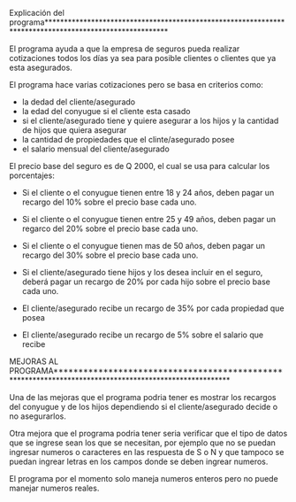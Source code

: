 





Explicación del programa*******************************************************************************************************

El programa ayuda a que la empresa de seguros pueda realizar cotizaciones todos los días ya sea para posible 
clientes o clientes que ya esta asegurados.  

El programa hace varias cotizaciones pero se basa en criterios como:

- la dedad del cliente/asegurado
- la edad del conyugue si el cliente esta casado
- si el cliente/asegurado tiene y quiere asegurar a los hijos y la cantidad de hijos que quiera asegurar
- la cantidad de propiedades que el clinte/asegurado posee
- el salario mensual del cliente/asegurado

El precio base del seguro es de Q 2000, el cual se usa para calcular los porcentajes:

-	Si el cliente o el conyugue tienen entre 18 y 24 años, deben pagar un recargo 
    del 10% sobre el precio base cada uno.
	
-	Si el cliente o el conyugue tienen entre 25 y 49 años, deben pagar un regarco
    del 20% sobre el precio base cada uno.
	
-	Si el cliente o el conyugue tienen mas de 50 años, deben pagar un recargo 
    del 30% sobre el precio base cada uno.
	
-	Si el cliente/asegurado tiene hijos y los desea incluir en el seguro, deberá 
    pagar un recargo de 20% por cada hijo sobre el precio base cada uno.
	
- 	El cliente/asegurado recibe un recargo de 35% por cada propiedad que posea

- 	El cliente/asegurado recibe un recargo de 5% sobre el salario que recibe





MEJORAS AL PROGRAMA*******************************************************************************************************

Una de las mejoras que el programa podria tener es mostrar los recargos del conyugue y de los hijos 
dependiendo si el cliente/asegurado decide o no asegurarlos.

Otra mejora que el programa podria tener seria verificar que el tipo de datos que se ingrese sean los que se necesitan, 
por ejemplo que no se puedan ingresar numeros o caracteres en las respuesta de S o N y que tampoco se puedan
ingrear letras en los campos donde se deben ingrear numeros.

El programa por el momento solo maneja numeros enteros pero no puede manejar numeros reales.
